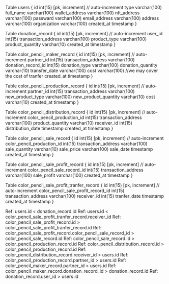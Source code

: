 Table users {
  id int(15) [pk, increment] // auto-increment
  type varchar(100)
  full_name varchar(100)
  wallet_address varchar(100)
  nft_address varchar(100)
  passward varchar(100)
  email_address varchar(100)
  address varchar(100)
  organization varchar(100)
  created_at timestamp
}

Table donation_record {
  id int(15) [pk, increment] // auto-increment
  user_id int(15)
  transaction_address varchar(100)
  product_type varchar(100)
  product_quantity varchar(10)
  created_at timestamp
}

Table color_pencil_maker_record {
  id int(15) [pk, increment] // auto-increment
  partner_id int(15)
  transaction_address varchar(100)
  donation_record_id int(15)
  donation_type varchar(100)
  donation_quantity varchar(10)
  transfer_date varchar(100)
  cost varchar(100) //we may cover the cost of tranfer
  created_at timestamp
}

Table color_pencil_production_record {
  id int(15) [pk, increment] // auto-increment
  partner_id int(15)
  transaction_address varchar(100)
  new_product_type varchar(100)
  new_product_quantity varchar(10)
  cost varchar(10)
  created_at timestamp
}

Table color_pencil_distribution_record {
  id int(15) [pk, increment] // auto-increment
  color_pencil_production_id int(15)
  transaction_address varchar(100)
  product_quantity varchar(10)
  receiver_id int(15)
  distribution_date timestamp
  created_at timestamp
}

Table color_pencil_sale_record {
  id int(15) [pk, increment] // auto-increment
  color_pencil_production_id int(15)
  transaction_address varchar(100)
  sale_quantity varchar(10)
  sale_price varchar(100)
  sale_date timestamp
  created_at timestamp
}

Table color_pencil_sale_profit_record {
  id int(15) [pk, increment] // auto-increment
  color_pencil_sale_record_id int(15)
  transaction_address varchar(100)
  sale_profit varchar(100)
  created_at timestamp
}

Table color_pencil_sale_profit_tranfer_record {
  id int(15) [pk, increment] // auto-increment
  color_pencil_sale_profit_record_id int(15)
  transaction_address varchar(100)
  receiver_id int(15)
  tranfer_date timestamp
  created_at timestamp
}

Ref: users.id < donation_record.id
Ref: users.id < color_pencil_sale_profit_tranfer_record.receiver_id
Ref: color_pencil_sale_profit_record.id > color_pencil_sale_profit_tranfer_record.id
Ref: color_pencil_sale_profit_record.color_pencil_sale_record_id > color_pencil_sale_record.id
Ref: color_pencil_sale_record.id > color_pencil_production_record.id
Ref: color_pencil_distribution_record.id > color_pencil_production_record.id
Ref: color_pencil_distribution_record.receiver_id > users.id
Ref: color_pencil_production_record.partner_id > users.id
Ref: color_pencil_maker_record.partner_id > users.id
Ref: color_pencil_maker_record.donation_record_id > donation_record.id
Ref: donation_record.user_id > users.id


